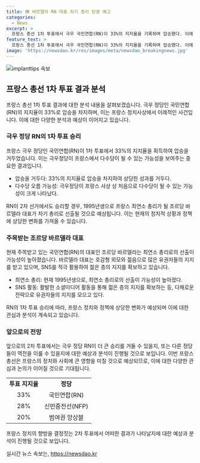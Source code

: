 ```yaml
---
title: 佛 바르델라 RN 대표 차기 총리 탄생 예고
categories:
  - News
excerpt: >
  프랑스 총선 1차 투표에서 극우 국민연합(RN)이 33%의 지지율을 기록하며 압승했다. 이에 바르델라 RN 당대표가 최연소 총리 자리에 오를 가능성이 높아졌다. 이 усп세의 배경에는 바르델라의 매력적인 외모와 젊음, 유권자들과의 동질감, 활발한 소셜미디어 활동 등이 크게 작용하고 있다. 한편, 현재의 총리인 가브리엘 아탈 총리는 극우 정당의 약진에 우려를 표명했으며, 좌파 연합 신민중전선(NFP)과 굴복하지 않는 프랑스(LFI)가 RN에 맞서기로 결의했다. 이번 선거는 프랑스 정치에 큰 파장을 일으키고 있으며, 2차 선거 결과가 주목될 전망이다.
feature_text: >
  프랑스 총선 1차 투표에서 극우 국민연합(RN)이 33%의 지지율을 기록하며 압승했다. 이에 바르델라 RN 당대표가 최연소 총리 자리에 오를 가능성이 높아졌다. 이 усп세의 배경에는 바르델라의 매력적인 외모와 젊음, 유권자들과의 동질감, 활발한 소셜미디어 활동 등이 크게 작용하고 있다. 한편, 현재의 총리인 가브리엘 아탈 총리는 극우 정당의 약진에 우려를 표명했으며, 좌파 연합 신민중전선(NFP)과 굴복하지 않는 프랑스(LFI)가 RN에 맞서기로 결의했다. 이번 선거는 프랑스 정치에 큰 파장을 일으키고 있으며, 2차 선거 결과가 주목될 전망이다.
image: 'https://newsdao.kr/res/images/meta/newsdao_breakingnews.jpg'
---
```


<p><img src="https://newsdao.kr/res/images/meta/newsdao_breakingnews.jpg" alt="implanttips 속보" /></p>

<h2 data-ke-size="size26">프랑스 총선 1차 투표 결과 분석</h2>

<p data-ke-size="size16">프랑스 총선 1차 투표 결과에 대한 분석 내용을 살펴보겠습니다. 극우 정당인 국민연합(RN)의 지지율이 33%로 압승을 차지하며, 이는 프랑스 정치사상에서 이례적인 사건입니다. 이에 대한 다양한 분석과 예상이 이어지고 있습니다.</p>

<h3>극우 정당 RN의 1차 투표 승리</h3>

<p data-ke-size="size16">프랑스 극우 정당인 국민연합(RN)이 1차 투표에서 33%의 지지율을 획득하여 압승을 거두었습니다. 이는 극우정당이 프랑스에서 다수당이 될 수 있는 가능성을 보여주는 중요한 결과입니다.</p>

<ul>
  <li>압승을 거두다: 33%의 지지율로 압승을 차지하여 상당한 성과를 거두다.</li>
  <li>다수당 오름 가능성: 극우정당이 프랑스 사상 상 처음으로 다수당이 될 수 있는 가능성이 크게 나타났다.</li>
</ul>

<p data-ke-size="size16">RN이 2차 선거에서도 승리할 경우, 1995년생으로 프랑스 최연소 총리가 될 조르당 바르델라 대표가 차기 총리로 선출될 것으로 예상됩니다. 이는 현재의 정치적 상황과 정책에 상당한 변화를 가져올 수 있습니다.</p>

<h3>주목받는 조르당 바르델라 대표</h3>

<p data-ke-size="size16">현재 주목받고 있는 국민연합(RN)의 대표인 조르당 바르델라는 최연소 총리로의 선출이 가능성이 높아졌습니다. 바르델라 대표는 호감형 외모와 젊음으로 많은 유권자들의 지지를 받고 있으며, SNS를 적극 활용하여 젊은 층의 지지를 확보하고 있습니다.</p>

<ul>
  <li>최연소 총리: 현재 1995년생으로, 최연소 총리로의 선출이 가능성이 높아졌다.</li>
  <li>SNS 활동: 활발한 소셜미디어 활동을 통해 젊은 층의 지지를 확보하는 등, 다채로운 전략으로 유권자들의 지지를 모으고 있다.</li>
</ul>

<p data-ke-size="size16">RN의 1차 투표 승리에 따라, 프랑스 정치와 정책에 상당한 변화가 예상되며 이에 대한 관심과 분석이 계속되고 있습니다.</p>

<h3>앞으로의 전망</h3>

<p data-ke-size="size16">앞으로의 2차 투표에서는 극우 정당 RN이 더 큰 승리를 거둘 수 있을지, 또는 다른 정당들이 역전을 이룰 수 있을지에 대한 예상과 분석이 진행될 것으로 보입니다. 이번 프랑스 총선은 프랑스의 정치와 사회에 큰 영향을 미칠 것으로 예상되므로, 이에 대한 다양한 관심과 논의가 이어질 것으로 기대됩니다.</p>

<table>
  <tr>
    <td style="text-align: center; height: 17px;"><b>투표 지지율</b></td>
    <td style="text-align: center; height: 17px;"><b>정당</b></td>
  </tr>
  <tr>
    <td style="text-align: center; height: 17px;">33%</td>
    <td style="text-align: center; height: 17px;">국민연합(RN)</td>
  </tr>
  <tr>
    <td style="text-align: center; height: 17px;">28%</td>
    <td style="text-align: center; height: 17px;">신민중전선(NFP)</td>
  </tr>
  <tr>
    <td style="text-align: center; height: 17px;">20%</td>
    <td style="text-align: center; height: 17px;">범여권 앙상블</td>
  </tr>
</table>

<p data-ke-size="size16">프랑스 정치의 향방을 결정짓는 2차 투표에서 어떠한 결과가 나타날지에 대한 예상과 분석이 진행될 것으로 보입니다.</p>
실시간 뉴스 속보는, <a href="https://newsdao.kr" rel="dofollow">https://newsdao.kr</a>



